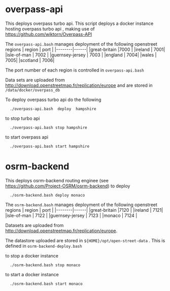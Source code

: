 
# overpass-api

This deploys overpass turbo api. This script deploys a docker instance hosting overpass turbo api , making use of https://github.com/wiktorn/Overpass-API

The `overpass-api.bash` manages deployment of the following openstreet regions
| region | port |
|--------|------|
|great-britain |7000 |
|ireland | 7001|
|isle-of-man | 7002 |
|guernsey-jersey | 7003 |
|england | 7004|
|wales | 7005|
|scotland | 7006|

The port number of each region is controlled in `overpass-api.bash`

Data sets are uploaded from http://download.openstreetmap.fr/replication/europe and are stored in `/data/docker/overpass_db`

To deploy overpass turbo api do the following 
```
  ./overpass-api.bash  deploy  hampshire

```

to stop turbo api
```
  ./overpass-api.bash stop hampshire
```

to start overpass api
```
  ./overpass-api.bash start hampshire
```

# osrm-backend
This deploys osrm-backend routing enginee (see https://github.com/Project-OSRM/osrm-backend)
to deploy 
```
  ./osrm-backend.bash deploy monaco 
```

The `osrm-backend.bash` manages deployment of the following openstreet regions
| region | port |
|--------|------|
|great-britain |7120 |
|ireland | 7121|
|isle-of-man | 7122 |
|guernsey-jersey | 7123 |
|monaco | 7124 |

Datasets are uploaded from http://download.openstreetmap.fr/replication/europe.

The datastore uploaded are stored in `${HOME}/opt/open-street-data` . This is defined in `osrm-backend-deploy.bash`

to stop a docker instance
```
  ./osrm-backend.bash stop monaco
```

to start a docker instance
```
  ./osrm-backend.bash start monaco
```

